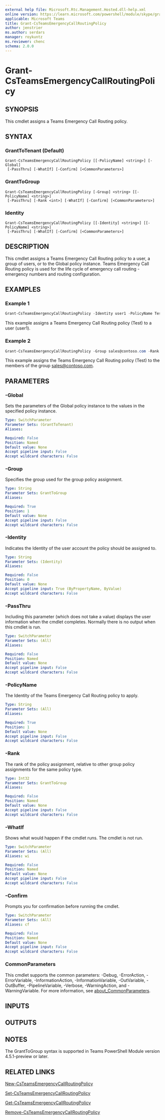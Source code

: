 ```yaml
---
external help file: Microsoft.Rtc.Management.Hosted.dll-help.xml
online version: https://learn.microsoft.com/powershell/module/skype/grant-csteamsemergencycallroutingpolicy
applicable: Microsoft Teams
title: Grant-CsTeamsEmergencyCallRoutingPolicy
author: jenstrier
ms.author: serdars
manager: roykuntz
ms.reviewer: chenc
schema: 2.0.0
---
```


# Grant-CsTeamsEmergencyCallRoutingPolicy

## SYNOPSIS
This cmdlet assigns a Teams Emergency Call Routing policy.

## SYNTAX

### GrantToTenant (Default)
```
Grant-CsTeamsEmergencyCallRoutingPolicy [[-PolicyName] <string>] [-Global]
 [-PassThru] [-WhatIf] [-Confirm] [<CommonParameters>]
```

### GrantToGroup
```
Grant-CsTeamsEmergencyCallRoutingPolicy [-Group] <string> [[-PolicyName] <string>]
 [-PassThru] [-Rank <int>] [-WhatIf] [-Confirm] [<CommonParameters>]
```

### Identity
```
Grant-CsTeamsEmergencyCallRoutingPolicy [[-Identity] <string>] [[-PolicyName] <string>]
 [-PassThru] [-WhatIf] [-Confirm] [<CommonParameters>]
```

## DESCRIPTION
This cmdlet assigns a Teams Emergency Call Routing policy to a user, a group of users, or to the Global policy instance. Teams Emergency Call Routing policy is used for the life cycle of emergency call routing - emergency numbers and routing configuration.


## EXAMPLES

### Example 1
```powershell
Grant-CsTeamsEmergencyCallRoutingPolicy -Identity user1 -PolicyName Test
```

This example assigns a Teams Emergency Call Routing policy (Test) to a user (user1).


### Example 2
```powershell
Grant-CsTeamsEmergencyCallRoutingPolicy -Group sales@contoso.com -Rank 10 -PolicyName Test
```

This example assigns the Teams Emergency Call Routing policy (Test) to the members of the group sales@contoso.com.


## PARAMETERS

### -Global
Sets the parameters of the Global policy instance to the values in the specified policy instance.

```yaml
Type: SwitchParameter
Parameter Sets: (GrantToTenant)
Aliases:

Required: False
Position: Named
Default value: None
Accept pipeline input: False
Accept wildcard characters: False
```

### -Group
Specifies the group used for the group policy assignment.

```yaml
Type: String
Parameter Sets: GrantToGroup
Aliases:

Required: True
Position: 1
Default value: None
Accept pipeline input: False
Accept wildcard characters: False
```

### -Identity
Indicates the Identity of the user account the policy should be assigned to.

```yaml
Type: String
Parameter Sets: (Identity)
Aliases:

Required: False
Position: 0
Default value: None
Accept pipeline input: True (ByPropertyName, ByValue)
Accept wildcard characters: False
```

### -PassThru
Including this parameter (which does not take a value) displays the user information when the cmdlet completes. Normally there is no output when this cmdlet is run.

```yaml
Type: SwitchParameter
Parameter Sets: (All)
Aliases:

Required: False
Position: Named
Default value: None
Accept pipeline input: False
Accept wildcard characters: False
```

### -PolicyName
The Identity of the Teams Emergency Call Routing policy to apply.

```yaml
Type: String
Parameter Sets: (All)
Aliases:

Required: True
Position: 1
Default value: None
Accept pipeline input: False
Accept wildcard characters: False
```

### -Rank
The rank of the policy assignment, relative to other group policy assignments for the same policy type.

```yaml
Type: Int32
Parameter Sets: GrantToGroup
Aliases:

Required: False
Position: Named
Default value: None
Accept pipeline input: False
Accept wildcard characters: False
```

### -WhatIf
Shows what would happen if the cmdlet runs.
The cmdlet is not run.

```yaml
Type: SwitchParameter
Parameter Sets: (All)
Aliases: wi

Required: False
Position: Named
Default value: None
Accept pipeline input: False
Accept wildcard characters: False
```

### -Confirm
Prompts you for confirmation before running the cmdlet.

```yaml
Type: SwitchParameter
Parameter Sets: (All)
Aliases: cf

Required: False
Position: Named
Default value: None
Accept pipeline input: False
Accept wildcard characters: False
```

### CommonParameters
This cmdlet supports the common parameters: -Debug, -ErrorAction, -ErrorVariable, -InformationAction, -InformationVariable, -OutVariable, -OutBuffer, -PipelineVariable, -Verbose, -WarningAction, and -WarningVariable. For more information, see [about_CommonParameters](https://go.microsoft.com/fwlink/?LinkID=113216).


## INPUTS

## OUTPUTS

## NOTES

The GrantToGroup syntax is supported in Teams PowerShell Module version 4.5.1-preview or later.

## RELATED LINKS

[New-CsTeamsEmergencyCallRoutingPolicy](New-CsTeamsEmergencyCallRoutingPolicy.md)

[Set-CsTeamsEmergencyCallRoutingPolicy](Set-CsTeamsEmergencyCallRoutingPolicy.md)

[Get-CsTeamsEmergencyCallRoutingPolicy](Get-CsTeamsEmergencyCallRoutingPolicy.md)

[Remove-CsTeamsEmergencyCallRoutingPolicy](Remove-CsTeamsEmergencyCallRoutingPolicy.md)
